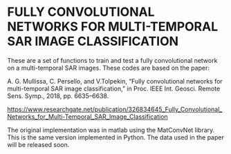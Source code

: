 # FULLY CONVOLUTIONAL NETWORKS FOR MULTI-TEMPORAL SAR IMAGE CLASSIFICATION

These are a set of functions to train and test a fully convolutional network on a multi-temporal SAR images. These codes are based on the paper:

A. G. Mullissa, C. Persello, and V.Tolpekin, “Fully convolutional networks for multi-temporal SAR image classification,” in Proc. IEEE Int. Geosci. Remote Sens. Symp., 2018, pp. 6635–6638.

https://www.researchgate.net/publication/326834645_Fully_Convolutional_Networks_for_Multi-Temporal_SAR_Image_Classification

The original implementation was in matlab using the MatConvNet library. This is the same version implemented in Python. The data used in the paper will be released soon.
